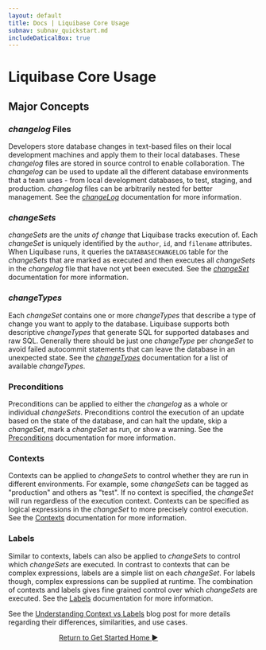 ```yaml
---
layout: default
title: Docs | Liquibase Core Usage 
subnav: subnav_quickstart.md
includeDaticalBox: true
---
```

# Liquibase Core Usage
## Major Concepts
### *changelog* Files
Developers store database changes in text-based files on their local development machines and apply them to their local databases. These
*changelog* files are stored in source control to enable collaboration. The *changelog* can be used to update all the different database
environments that a team uses - from local development databases, to test, staging, and production. *changelog* files can be arbitrarily nested for better management. See the [*changeLog*](/documentation/databasechangelog.html) documentation for more information.

### *changeSets*
*changeSets* are the *units of change* that Liquibase tracks execution of. Each *changeSet* is uniquely identified by the `author`, `id`, and `filename` attributes. When Liquibase runs, it queries the `DATABASECHANGELOG` table for the *changeSets* that are marked as executed and then executes all *changeSets* in the *changelog* file that have not yet been executed. See the [*changeSet*](/documentation/changeset.html) documentation for more information.


### *changeTypes*
Each *changeSet* contains one or more *changeTypes* that describe a type of change you want to apply to the database. Liquibase supports both descriptive *changeTypes* that generate SQL for supported databases and raw SQL. Generally there should be just one *changeType* per *changeSet* to avoid failed autocommit statements that can leave the database in an unexpected state. See the [*changeTypes*](/documentation/changes/index.html) documentation for a list of available *changeTypes*.


### Preconditions
Preconditions can be applied to either the *changelog* as a whole or individual *changeSets*. Preconditions control the execution of an update based on the 
state of the database, and can halt the update, skip a *changeSet*, mark a *changeSet* as run, or show a warning. See the [Preconditions](/documentation/preconditions.html) documentation for more information.

### Contexts
Contexts can be applied to *changeSets* to control whether they are run in different environments. For example, some *changeSets* can be tagged as "production" and others as "test".
If no context is specified, the *changeSet* will run regardless of the execution context. Contexts can be specified as logical expressions in the *changeSet* to
more precisely control execution. See the [Contexts](/documentation/contexts.html) documentation for more information.

### Labels
Similar to contexts, labels can also be applied to *changeSets* to control which *changeSets* are executed. In contrast to contexts that can be complex expressions, labels are a simple 
list on each *changeSet*. For labels though, complex expressions can be supplied at runtime. The combination of contexts and labels gives fine grained control over which *changeSets*
are executed. See the [Labels](/documentation/labels.html) documentation for more information.

See the [Understanding Context vs Labels](/2014/11/contexts-vs-labels.html) blog post for more details regarding their differences, similarities, and use cases.

<div class="cta-container" style="margin-left: auto; margin-right: auto; width: 300px; height: 50px">
<div class="cta cta--block"><a href="/get_started/index.html">Return to Get Started Home ►</a></div></div>
